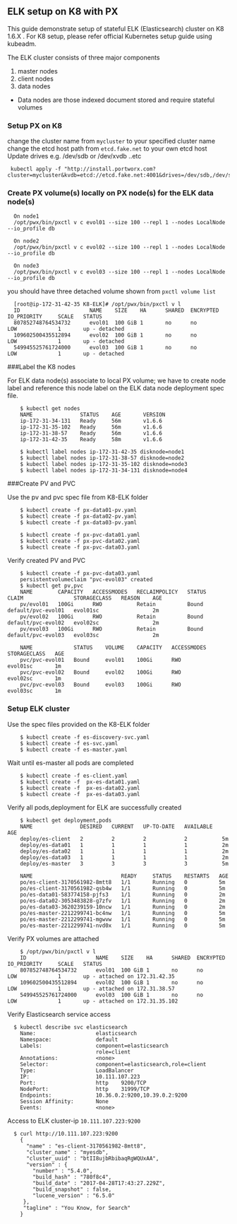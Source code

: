 ## ELK setup on K8 with PX

This guide demonstrate setup of stateful ELK (Elasticsearch) cluster on K8 1.6.X . 
For K8 setup, please refer official Kubernetes setup guide using kubeadm.

The ELK cluster consists of three major components

1. master nodes
1. client nodes
1. data   nodes

  - Data nodes are those indexed document stored and require stateful volumes 

### Setup PX on K8

change the cluster name from ``mycluster`` to your specified cluster name
change the etcd host path from ``etcd.fake.net`` to your own etcd host
Update drives e.g. /dev/sdb or /dev/xvdb ..etc

     kubectl apply -f "http://install.portworx.com?cluster=mycluster&kvdb=etcd://etcd.fake.net:4001&drives=/dev/sdb,/dev/sdc"

### Create PX volume(s) locally on PX node(s) for the ELK data node(s)
  
      On node1
      /opt/pwx/bin/pxctl v c evol01 --size 100 --repl 1 --nodes LocalNode --io_profile db

      On node2
      /opt/pwx/bin/pxctl v c evol02 --size 100 --repl 1 --nodes LocalNode --io_profile db

      On node3
      /opt/pwx/bin/pxctl v c evol03 --size 100 --repl 1 --nodes LocalNode --io_profile db


you should have three detached volume shown from ``pxctl volume list``

      [root@ip-172-31-42-35 K8-ELK]# /opt/pwx/bin/pxctl v l
      ID                      NAME    SIZE    HA      SHARED  ENCRYPTED       IO_PRIORITY     SCALE   STATUS
      807852748764534732      evol01  100 GiB 1       no      no              LOW             1       up - detached
      109602500435512894      evol02  100 GiB 1       no      no              LOW             1       up - detached
      549945525761724000      evol03  100 GiB 1       no      no              LOW             1       up - detached

###Label the K8 nodes 

For ELK data node(s) associate to local PX volume; we have to create node label and reference this node label on the ELK data node deployment spec file.

        $ kubectl get nodes
        NAME               STATUS    AGE       VERSION
        ip-172-31-34-131   Ready     56m       v1.6.6
        ip-172-31-35-102   Ready     56m       v1.6.6
        ip-172-31-38-57    Ready     56m       v1.6.6
        ip-172-31-42-35    Ready     58m       v1.6.6

        $ kubectl label nodes ip-172-31-42-35 disknode=node1
        $ kubectl label nodes ip-172-31-38-57 disknode=node2
        $ kubectl label nodes ip-172-31-35-102 disknode=node3
        $ kubectl label nodes ip-172-31-34-131 disknode=node4


###Create PV and PVC 

Use the pv and pvc spec file from K8-ELK folder

        
        $ kubectl create -f px-data01-pv.yaml
        $ kubectl create -f px-data02-pv.yaml
        $ kubectl create -f px-data03-pv.yaml

        $ kubectl create -f px-pvc-data01.yaml
        $ kubectl create -f px-pvc-data02.yaml
        $ kubectl create -f px-pvc-data03.yaml  

Verify created PV and PVC

        $ kubectl create -f px-pvc-data03.yaml
        persistentvolumeclaim "pvc-evol03" created
        $ kubectl get pv,pvc
        NAME        CAPACITY   ACCESSMODES   RECLAIMPOLICY   STATUS    CLAIM                STORAGECLASS   REASON    AGE
        pv/evol01   100Gi      RWO           Retain          Bound     default/pvc-evol01   evol01sc                 2m
        pv/evol02   100Gi      RWO           Retain          Bound     default/pvc-evol02   evol02sc                 2m
        pv/evol03   100Gi      RWO           Retain          Bound     default/pvc-evol03   evol03sc                 2m

        NAME             STATUS    VOLUME    CAPACITY   ACCESSMODES   STORAGECLASS   AGE
        pvc/pvc-evol01   Bound     evol01    100Gi      RWO           evol01sc       1m
        pvc/pvc-evol02   Bound     evol02    100Gi      RWO           evol02sc       1m
        pvc/pvc-evol03   Bound     evol03    100Gi      RWO           evol03sc       1m


### Setup ELK cluster 

Use the spec files provided on the K8-ELK folder

        $ kubectl create -f es-discovery-svc.yaml
        $ kubectl create -f es-svc.yaml
        $ kubectl create -f es-master.yaml

Wait until es-master all pods are completed

        $ kubectl create -f es-client.yaml
        $ kubectl create -f  px-es-data01.yaml
        $ kubectl create -f  px-es-data02.yaml
        $ kubectl create -f  px-es-data03.yaml


Verify all pods,deployment for ELK are successfully created


        $ kubectl get deployment,pods
        NAME               DESIRED   CURRENT   UP-TO-DATE   AVAILABLE   AGE
        deploy/es-client   2         2         2            2           5m
        deploy/es-data01   1         1         1            1           2m
        deploy/es-data02   1         1         1            1           2m
        deploy/es-data03   1         1         1            1           2m
        deploy/es-master   3         3         3            3           5m

        NAME                            READY     STATUS    RESTARTS   AGE
        po/es-client-3170561982-8mtt8   1/1       Running   0          5m
        po/es-client-3170561982-qsb4w   1/1       Running   0          5m
        po/es-data01-583774158-pjfs3    1/1       Running   0          2m
        po/es-data02-3053483828-g7zfv   1/1       Running   0          2m
        po/es-data03-3620239159-10ncw   1/1       Running   0          2m
        po/es-master-2212299741-bc4nw   1/1       Running   0          5m
        po/es-master-2212299741-mgwvw   1/1       Running   0          5m
        po/es-master-2212299741-nvd0x   1/1       Running   0          5m


Verify PX volumes are attached 

        $ /opt/pwx/bin/pxctl v l
        ID                      NAME    SIZE    HA      SHARED  ENCRYPTED       IO_PRIORITY     SCALE   STATUS
        807852748764534732      evol01  100 GiB 1       no      no              LOW             1       up - attached on 172.31.42.35
        109602500435512894      evol02  100 GiB 1       no      no              LOW             1       up - attached on 172.31.38.57
        549945525761724000      evol03  100 GiB 1       no      no              LOW             1       up - attached on 172.31.35.102


Verify Elasticsearch service access

      $ kubectl describe svc elasticsearch
        Name:                   elasticsearch
        Namespace:              default
        Labels:                 component=elasticsearch
                                role=client
        Annotations:            <none>
        Selector:               component=elasticsearch,role=client
        Type:                   LoadBalancer
        IP:                     10.111.107.223
        Port:                   http    9200/TCP
        NodePort:               http    31999/TCP
        Endpoints:              10.36.0.2:9200,10.39.0.2:9200
        Session Affinity:       None
        Events:                 <none>

Access to ELK cluster-ip ``10.111.107.223:9200``

      $ curl http://10.111.107.223:9200
        {
          "name" : "es-client-3170561982-8mtt8",
          "cluster_name" : "myesdb",
          "cluster_uuid" : "btII8ujbRbibaqRgWQUxAA",
          "version" : {
            "number" : "5.4.0",
            "build_hash" : "780f8c4",
            "build_date" : "2017-04-28T17:43:27.229Z",
            "build_snapshot" : false,
            "lucene_version" : "6.5.0"
         },
         "tagline" : "You Know, for Search"
        }
